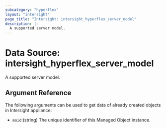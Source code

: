 ```yaml
---
subcategory: "hyperflex"
layout: "intersight"
page_title: "Intersight: intersight_hyperflex_server_model"
description: |-
  A supported server model.
---
```


# Data Source: intersight_hyperflex_server_model
A supported server model.
## Argument Reference
The following arguments can be used to get data of already created objects in Intersight appliance:
* `moid`:(string) The unique identifier of this Managed Object instance. 
